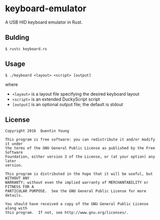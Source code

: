 keyboard-emulator
=================

A USB HID keyboard emulator in Rust.

Bulding
-------
```
$ rustc keyboard.rs
```

Usage
-----
```
$ ./keyboard <layout> <script> [output]
```

where
* `<layout>` is a layout file specifying the desired keyboard layout
* `<script>` is an extended DuckyScript script
* `[output]` is an optional output file; the default is stdout

License
-------

```
Copyright 2016  Quentin Young

This program is free software: you can redistribute it and/or modify it under
the terms of the GNU General Public License as published by the Free Software
Foundation, either version 3 of the License, or (at your option) any later
version.

This program is distributed in the hope that it will be useful, but WITHOUT ANY
WARRANTY; without even the implied warranty of MERCHANTABILITY or FITNESS FOR A
PARTICULAR PURPOSE.  See the GNU General Public License for more details.

You should have received a copy of the GNU General Public License along with
this program.  If not, see http://www.gnu.org/licenses/.
```
